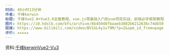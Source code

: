 ```yaml
---
时间: 49小时13分钟
作者: 千峰kerwin
标题: 千锋Vue2.0+Vue3.0全套教程，vue.js零基础入门到vue项目实战，前端必学框架教程
图片: https://i0.hdslb.com/bfs/archive/8b45048fbaaeb3802b6212636c74db59a1051184.jpg@518w_290h_1c_!web-video-share-cover.webp
链接: https://www.bilibili.com/video/BV1GL4y1v79M/?p=2&spm_id_from=pageDriver&vd_source=e815fa5e2c428a98163e9d19be40ec58
评价: ★★★★★
---
```

资料:[千峰kerwinVue2-Vu3](C:\黑曜石笔记\江\Z-附件\kerwin-Vue2)